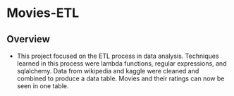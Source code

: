 # Movies-ETL

## Overview 
  * This project focused on the ETL process in data analysis. Techniques learned in this process were lambda functions, regular expressions, and sqlalchemy. Data from wikipedia and kaggle were cleaned and combined to produce a data table. Movies and their ratings can now be seen in one table. 
